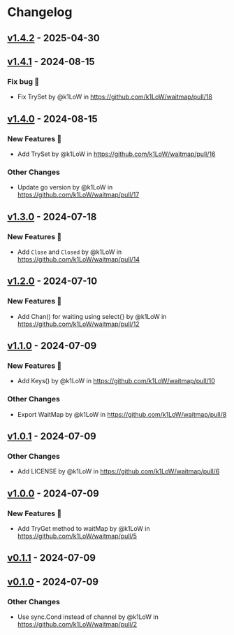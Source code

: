 # Changelog

## [v1.4.2](https://github.com/k1LoW/waitmap/compare/v1.4.1...v1.4.2) - 2025-04-30

## [v1.4.1](https://github.com/k1LoW/waitmap/compare/v1.4.0...v1.4.1) - 2024-08-15
### Fix bug 🐛
- Fix TrySet by @k1LoW in https://github.com/k1LoW/waitmap/pull/18

## [v1.4.0](https://github.com/k1LoW/waitmap/compare/v1.3.0...v1.4.0) - 2024-08-15
### New Features 🎉
- Add TrySet by @k1LoW in https://github.com/k1LoW/waitmap/pull/16
### Other Changes
- Update go version by @k1LoW in https://github.com/k1LoW/waitmap/pull/17

## [v1.3.0](https://github.com/k1LoW/waitmap/compare/v1.2.0...v1.3.0) - 2024-07-18
### New Features 🎉
- Add `Close` and `Closed` by @k1LoW in https://github.com/k1LoW/waitmap/pull/14

## [v1.2.0](https://github.com/k1LoW/waitmap/compare/v1.1.0...v1.2.0) - 2024-07-10
### New Features 🎉
- Add Chan() for waiting using select{} by @k1LoW in https://github.com/k1LoW/waitmap/pull/12

## [v1.1.0](https://github.com/k1LoW/waitmap/compare/v1.0.1...v1.1.0) - 2024-07-09
### New Features 🎉
- Add Keys() by @k1LoW in https://github.com/k1LoW/waitmap/pull/10
### Other Changes
- Export WaitMap by @k1LoW in https://github.com/k1LoW/waitmap/pull/8

## [v1.0.1](https://github.com/k1LoW/waitmap/compare/v1.0.0...v1.0.1) - 2024-07-09
### Other Changes
- Add LICENSE by @k1LoW in https://github.com/k1LoW/waitmap/pull/6

## [v1.0.0](https://github.com/k1LoW/waitmap/compare/v0.1.1...v1.0.0) - 2024-07-09
### New Features 🎉
- Add TryGet method to waitMap by @k1LoW in https://github.com/k1LoW/waitmap/pull/5

## [v0.1.1](https://github.com/k1LoW/waitmap/compare/v0.1.0...v0.1.1) - 2024-07-09

## [v0.1.0](https://github.com/k1LoW/waitmap/commits/v0.1.0) - 2024-07-09
### Other Changes
- Use sync.Cond instead of channel by @k1LoW in https://github.com/k1LoW/waitmap/pull/2
